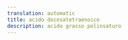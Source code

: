 ```yaml
---
translation: automatic
title: acido docosatetraenoico
description: acido grasso polinsaturo
---
```

